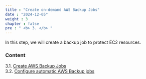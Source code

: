 ```yaml
---
title : "Create on-demand AWS Backup Jobs"
date : "2024-12-05"
weight : 3
chapter : false
pre : " <b> 3. </b> "
---
```


In this step, we will create a backup job to protect EC2 resources.

### Content
3.1. [Create AWS Backup Jobs](3.1-backup-jobs/) \
3.2. [Configure automatic AWS Backup jobs](3.2-configure-backup-jobs/)